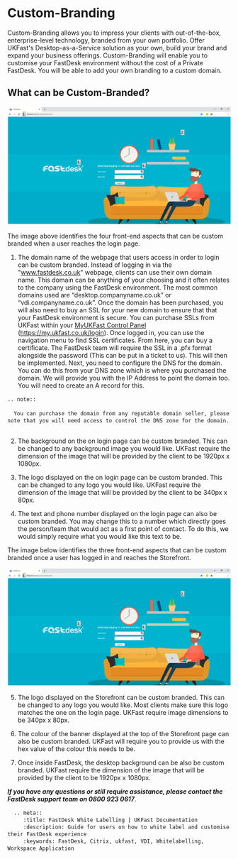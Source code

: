 # Custom-Branding

Custom-Branding allows you to impress your clients with out-of-the-box, enterprise-level technology, branded from your own portfolio. Offer UKFast's Desktop-as-a-Service solution as your own, build your brand and expand your business offerings. Custom-Branding will enable you to customise your FastDesk environment without the cost of a Private FastDesk. You will be able to add your own branding to a custom domain.

## What can be Custom-Branded? 

![Image 1 Log-in page Custom branding](files/4custombrand2.png "Image 1: Log-in page Custom Branding")

The image above identifies the four front-end aspects that can be custom branded when a user reaches the login page.

1. The domain name of the webpage that users access in order to login can be custom branded. Instead of logging in via the "www.fastdesk.co.uk" webpage, clients can use their own domain name. This domain can be anything of your choosing and it often relates to the company using the FastDesk environment. The most common domains used are “desktop.companyname.co.uk” or “vdi.companyname.co.uk”. Once the domain has been purchased, you will also need to buy an SSL for your new domain to ensure that that your FastDesk environment is secure. You can purchase SSLs from UKFast within your [MyUKFast Control Panel](https://my.ukfast.co.uk/login) (https://my.ukfast.co.uk/login). Once logged in, you can use the navigation menu to find SSL certificates. From here, you can buy a certificate. The FastDesk team will require the SSL in a .pfx format alongside the password (This can be put in a ticket to us). This will then be implemented. Next, you need to configure the DNS for the domain. You can do this from your DNS zone which is where you purchased the domain. We will provide you with the IP Address to point the domain too. You will need to create an A record for this.

```eval_rst
.. note::

  You can purchase the domain from any reputable domain seller, please note that you will need access to control the DNS zone for the domain.
   
```

2. The background on the on login page can be custom branded. This can be changed to any background image you would like. UKFast require the dimension of the image that will be provided by the client to be 1920px x 1080px.

3. The logo displayed on the on login page can be custom branded. This can be changed to any logo you would like. UKFast require the dimension of the image that will be provided by the client to be 340px x 80px.

4. The text and phone number displayed on the login page can also be custom branded. You may change this to a number which directly goes the person/team that would act as a first point of contact. To do this, we would simply require what you would like this text to be.

The image below identifies the three front-end aspects that can be custom branded once a user has logged in and reaches the Storefront.

![Image 2 Log-in page Custom branding](files/4custombrand2.png "Image 2: Log-in page Custom Branding")

5. The logo displayed on the Storefront can be custom branded. This can be changed to any logo you would like. Most clients make sure this logo matches the one on the login page. UKFast require image dimensions to be 340px x 80px.

6. The colour of the banner displayed at the top of the Storefront page can also be custom branded. UKFast will require you to provide us with the hex value of the colour this needs to be.

7. Once inside FastDesk, the desktop background can be also be custom branded. UKFast require the dimension of the image that will be provided by the client to be 1920px x 1080px.

**_If you have any questions or still require assistance, please contact the FastDesk support team on 0800 923 0617_**.

 ```eval_rst
   .. meta::
      :title: FastDesk White Labelling | UKFast Documentation
      :description: Guide for users on how to white label and customise their FastDesk experience
      :keywords: FastDesk, Citrix, ukfast, VDI, Whitelabelling, Workspace Application 

